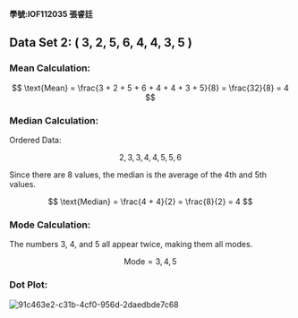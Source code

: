 **學號:IOF112035   張睿廷**


## Data Set 2: ( 3, 2, 5, 6, 4, 4, 3, 5 )

### Mean Calculation:

$$
\text{Mean} = \frac{3 + 2 + 5 + 6 + 4 + 4 + 3 + 5}{8} = \frac{32}{8} = 4
$$

### Median Calculation:
Ordered Data: 

$$
2, 3, 3, 4, 4, 5, 5, 6
$$

Since there are 8 values, the median is the average of the 4th and 5th values.

$$
\text{Median} = \frac{4 + 4}{2} = \frac{8}{2} = 4
$$

### Mode Calculation:

The numbers 3, 4, and 5 all appear twice, making them all modes.

$$
\text{Mode} = 3, 4, 5
$$

### Dot Plot:

![91c463e2-c31b-4cf0-956d-2daedbde7c68](https://github.com/user-attachments/assets/39c3f90d-1c00-482f-9985-0e6726557e6c)






